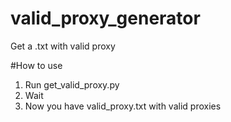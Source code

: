 # valid_proxy_generator
Get a .txt with valid proxy

#How to use
1) Run get_valid_proxy.py
2) Wait
3) Now you have valid_proxy.txt with valid proxies

